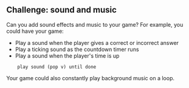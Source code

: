 ## Challenge: sound and music

Can you add sound effects and music to your game? For example, you could have your game:

+ Play a sound when the player gives a correct or incorrect answer
+ Play a ticking sound as the countdown timer runs
+ Play a sound when the player's time is up

```blocks3
    play sound (pop v) until done
```

Your game could also constantly play background music on a loop.